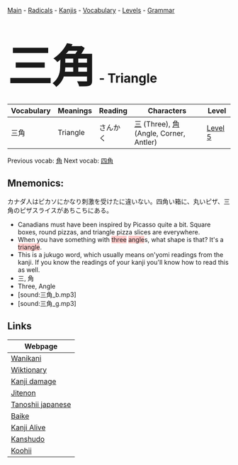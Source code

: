 <style> bigfont {font-size: 100px}</style>
[Main](../README.md) -
[Radicals](../radicals.md) -
[Kanjis](../kanjis.md) -
[Vocabulary](../vocabulary.md) -
[Levels](../levels.md) -
[Grammar](../grammar.md)
# <bigfont> 三角</bigfont> - Triangle 

| Vocabulary | Meanings | Reading | Characters | Level |
| --- | --- | --- | --- | --- |
| 三角 | Triangle | さんかく |  [三](../kanjis/三.md) (Three), [角](../kanjis/角.md) (Angle, Corner, Antler) | [Level 5](../levels/wk_level5.md) |

Previous vocab: [角](角.md) Next vocab: [四角](四角.md) 

## Mnemonics:
カナダ人はピカソにかなり刺激を受けたに違いない。四角い箱に、丸いピザ、三角のピザスライスがあちこちにある。
* Canadians must have been inspired by Picasso quite a bit. Square boxes, round pizzas, and triangle pizza slices are everywhere.
* When you have something with <span style="background-color:#ffcccb"> three</span> <span style="background-color:#ffcccb"> angle</span>s, what shape is that? It's a <span style="background-color:#ffcccb"> triangle</span>.
* This is a jukugo word, which usually means on'yomi readings from the kanji. If you know the readings of your kanji you'll know how to read this as well.
* 三, 角
* Three, Angle
* [sound:三角_b.mp3]
* [sound:三角_g.mp3]


## Links 

| Webpage |
| --- |
| [Wanikani          ](https://www.wanikani.com/kanji/三角) |
| [Wiktionary        ](https://en.wiktionary.org/wiki/三角) |
| [Kanji damage      ](http://www.kanjidamage.com/kanji/search?utf8=✓&q=三角) |
| [Jitenon           ](https://jitenon.com/kanji/三角) |
| [Tanoshii japanese ](https://www.tanoshiijapanese.com/dictionary/kanji.cfm?k=三角) |
| [Baike             ](https://baike.baidu.com/item/三角) |
| [Kanji Alive       ](https://app.kanjialive.com/三角) |
| [Kanshudo          ](https://www.kanshudo.com/searchmn?q=三角) |
| [Koohii            ](https://kanji.koohii.com/study/kanji/三角) |
